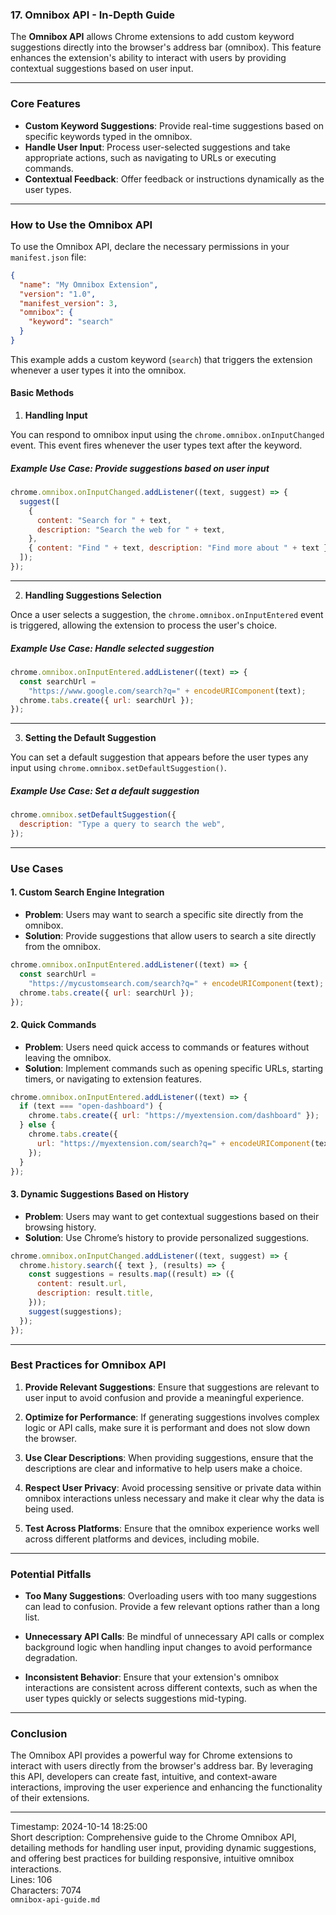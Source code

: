 ### 17. **Omnibox API** - In-Depth Guide

The **Omnibox API** allows Chrome extensions to add custom keyword suggestions directly into the browser's address bar (omnibox). This feature enhances the extension's ability to interact with users by providing contextual suggestions based on user input.

---

### **Core Features**

- **Custom Keyword Suggestions**: Provide real-time suggestions based on specific keywords typed in the omnibox.
- **Handle User Input**: Process user-selected suggestions and take appropriate actions, such as navigating to URLs or executing commands.
- **Contextual Feedback**: Offer feedback or instructions dynamically as the user types.

---

### **How to Use the Omnibox API**

To use the Omnibox API, declare the necessary permissions in your `manifest.json` file:

```json
{
  "name": "My Omnibox Extension",
  "version": "1.0",
  "manifest_version": 3,
  "omnibox": {
    "keyword": "search"
  }
}
```

This example adds a custom keyword (`search`) that triggers the extension whenever a user types it into the omnibox.

#### **Basic Methods**

1. **Handling Input**

You can respond to omnibox input using the `chrome.omnibox.onInputChanged` event. This event fires whenever the user types text after the keyword.

##### **Example Use Case**: Provide suggestions based on user input

```javascript
chrome.omnibox.onInputChanged.addListener((text, suggest) => {
  suggest([
    {
      content: "Search for " + text,
      description: "Search the web for " + text,
    },
    { content: "Find " + text, description: "Find more about " + text },
  ]);
});
```

---

2. **Handling Suggestions Selection**

Once a user selects a suggestion, the `chrome.omnibox.onInputEntered` event is triggered, allowing the extension to process the user's choice.

##### **Example Use Case**: Handle selected suggestion

```javascript
chrome.omnibox.onInputEntered.addListener((text) => {
  const searchUrl =
    "https://www.google.com/search?q=" + encodeURIComponent(text);
  chrome.tabs.create({ url: searchUrl });
});
```

---

3. **Setting the Default Suggestion**

You can set a default suggestion that appears before the user types any input using `chrome.omnibox.setDefaultSuggestion()`.

##### **Example Use Case**: Set a default suggestion

```javascript
chrome.omnibox.setDefaultSuggestion({
  description: "Type a query to search the web",
});
```

---

### **Use Cases**

#### 1. **Custom Search Engine Integration**

- **Problem**: Users may want to search a specific site directly from the omnibox.
- **Solution**: Provide suggestions that allow users to search a site directly from the omnibox.

```javascript
chrome.omnibox.onInputEntered.addListener((text) => {
  const searchUrl =
    "https://mycustomsearch.com/search?q=" + encodeURIComponent(text);
  chrome.tabs.create({ url: searchUrl });
});
```

#### 2. **Quick Commands**

- **Problem**: Users need quick access to commands or features without leaving the omnibox.
- **Solution**: Implement commands such as opening specific URLs, starting timers, or navigating to extension features.

```javascript
chrome.omnibox.onInputEntered.addListener((text) => {
  if (text === "open-dashboard") {
    chrome.tabs.create({ url: "https://myextension.com/dashboard" });
  } else {
    chrome.tabs.create({
      url: "https://myextension.com/search?q=" + encodeURIComponent(text),
    });
  }
});
```

#### 3. **Dynamic Suggestions Based on History**

- **Problem**: Users may want to get contextual suggestions based on their browsing history.
- **Solution**: Use Chrome’s history to provide personalized suggestions.

```javascript
chrome.omnibox.onInputChanged.addListener((text, suggest) => {
  chrome.history.search({ text }, (results) => {
    const suggestions = results.map((result) => ({
      content: result.url,
      description: result.title,
    }));
    suggest(suggestions);
  });
});
```

---

### **Best Practices for Omnibox API**

1. **Provide Relevant Suggestions**: Ensure that suggestions are relevant to user input to avoid confusion and provide a meaningful experience.

2. **Optimize for Performance**: If generating suggestions involves complex logic or API calls, make sure it is performant and does not slow down the browser.

3. **Use Clear Descriptions**: When providing suggestions, ensure that the descriptions are clear and informative to help users make a choice.

4. **Respect User Privacy**: Avoid processing sensitive or private data within omnibox interactions unless necessary and make it clear why the data is being used.

5. **Test Across Platforms**: Ensure that the omnibox experience works well across different platforms and devices, including mobile.

---

### **Potential Pitfalls**

- **Too Many Suggestions**: Overloading users with too many suggestions can lead to confusion. Provide a few relevant options rather than a long list.

- **Unnecessary API Calls**: Be mindful of unnecessary API calls or complex background logic when handling input changes to avoid performance degradation.

- **Inconsistent Behavior**: Ensure that your extension's omnibox interactions are consistent across different contexts, such as when the user types quickly or selects suggestions mid-typing.

---

### **Conclusion**

The Omnibox API provides a powerful way for Chrome extensions to interact with users directly from the browser's address bar. By leveraging this API, developers can create fast, intuitive, and context-aware interactions, improving the user experience and enhancing the functionality of their extensions.

---

Timestamp: 2024-10-14 18:25:00  
Short description: Comprehensive guide to the Chrome Omnibox API, detailing methods for handling user input, providing dynamic suggestions, and offering best practices for building responsive, intuitive omnibox interactions.  
Lines: 106  
Characters: 7074  
`omnibox-api-guide.md`
